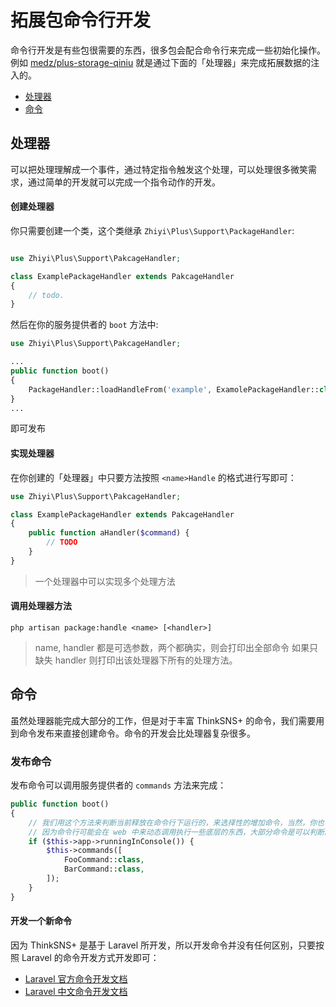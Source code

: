 # 拓展包命令行开发

命令行开发是有些包很需要的东西，很多包会配合命令行来完成一些初始化操作。例如 [medz/plus-storage-qiniu](https://github.com/medz/plus-storage-qiniu) 就是通过下面的「处理器」来完成拓展数据的注入的。

- [处理器](#处理器)
- [命令](#命令)

## 处理器

可以把处理理解成一个事件，通过特定指令触发这个处理，可以处理很多微笑需求，通过简单的开发就可以完成一个指令动作的开发。

#### 创建处理器

你只需要创建一个类，这个类继承 `Zhiyi\Plus\Support\PackageHandler`:

```php

use Zhiyi\Plus\Support\PakcageHandler;

class ExamplePackageHandler extends PakcageHandler
{
    // todo.
}
```

然后在你的服务提供者的 `boot` 方法中:

```php
use Zhiyi\Plus\Support\PakcageHandler;

...
public function boot()
{
    PackageHandler::loadHandleFrom('example', ExamolePackageHandler::class);
}
...

```

即可发布

#### 实现处理器

在你创建的「处理器」中只要方法按照 `<name>Handle` 的格式进行写即可：
```php
use Zhiyi\Plus\Support\PakcageHandler;

class ExamplePackageHandler extends PakcageHandler
{
    public function aHandler($command) {
        // TODO
    }    
}
```

> 一个处理器中可以实现多个处理方法

#### 调用处理器方法

```shell
php artisan package:handle <name> [<handler>]
```

> name, handler 都是可选参数，两个都确实，则会打印出全部命令
> 如果只缺失  handler 则打印出该处理器下所有的处理方法。

## 命令

虽然处理器能完成大部分的工作，但是对于丰富 ThinkSNS+ 的命令，我们需要用到命令发布来直接创建命令。命令的开发会比处理器复杂很多。

### 发布命令

发布命令可以调用服务提供者的 `commands` 方法来完成：

```php
public function boot()
{
    // 我们用这个方法来判断当前释放在命令行下运行的，来选择性的增加命令，当然，你也可以选择不增加这个判读。
    // 因为命令行可能会在 web 中来动态调用执行一些底层的东西，大部分命令是可以判断的。我们也建议这样做。
    if ($this->app->runningInConsole()) {
        $this->commands([
            FooCommand::class,
            BarCommand::class,
        ]);
    }
}
```

#### 开发一个新命令

因为 ThinkSNS+ 是基于 Laravel 所开发，所以开发命令并没有任何区别，只要按照 Laravel 的命令开发方式开发即可：

- [Laravel 官方命令开发文档](https://laravel.com/docs/5.4/artisan#defining-input-expectations)
- [Laravel 中文命令开发文档](http://d.laravel-china.org/docs/5.4/artisan#命令结构)
